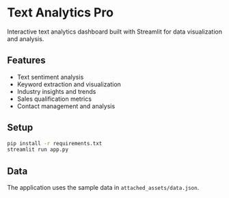 # Text Analytics Pro

Interactive text analytics dashboard built with Streamlit for data visualization and analysis.

## Features

- Text sentiment analysis
- Keyword extraction and visualization
- Industry insights and trends
- Sales qualification metrics
- Contact management and analysis

## Setup

```bash
pip install -r requirements.txt
streamlit run app.py
```

## Data

The application uses the sample data in `attached_assets/data.json`. 